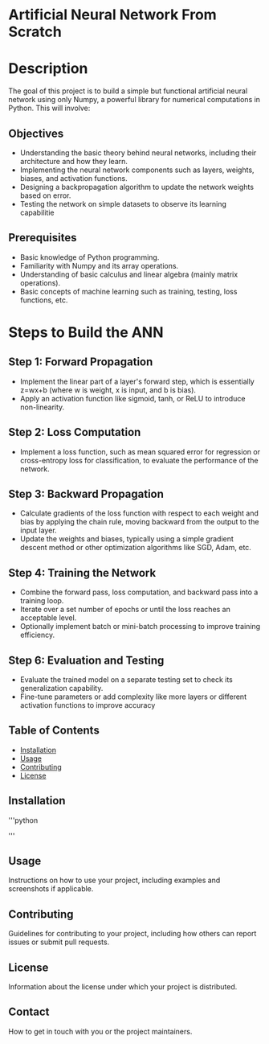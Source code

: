 # Artificial Neural Network From Scratch

# Description

The goal of this project is to build a simple but functional artificial neural network using only Numpy, a powerful library for numerical computations in Python. This will involve:

## Objectives

* Understanding the basic theory behind neural networks, including their architecture and how they learn.
* Implementing the neural network components such as layers, weights, biases, and activation functions.
* Designing a backpropagation algorithm to update the network weights based on error.
* Testing the network on simple datasets to observe its learning capabilitie

## Prerequisites

* Basic knowledge of Python programming.
* Familiarity with Numpy and its array operations.
* Understanding of basic calculus and linear algebra (mainly matrix operations).
* Basic concepts of machine learning such as training, testing, loss functions, etc.

# Steps to Build the ANN

## Step 1: Forward Propagation

* Implement the linear part of a layer's forward step, which is essentially z=wx+b (where w is weight, x is input, and b is bias).
* Apply an activation function like sigmoid, tanh, or ReLU to introduce non-linearity.


## Step 2: Loss Computation

* Implement a loss function, such as mean squared error for regression or cross-entropy loss for classification, to evaluate the performance of the network.


## Step 3: Backward Propagation

* Calculate gradients of the loss function with respect to each weight and bias by applying the chain rule, moving backward from the output to the input layer.
* Update the weights and biases, typically using a simple gradient descent method or other optimization algorithms like SGD, Adam, etc.


## Step 4: Training the Network

* Combine the forward pass, loss computation, and backward pass into a training loop.
* Iterate over a set number of epochs or until the loss reaches an acceptable level.
* Optionally implement batch or mini-batch processing to improve training efficiency.


## Step 6: Evaluation and Testing
* Evaluate the trained model on a separate testing set to check its generalization capability.
* Fine-tune parameters or add complexity like more layers or different activation functions to improve accuracy



## Table of Contents

- [Installation](#installation)
- [Usage](#usage)
- [Contributing](#contributing)
- [License](#license)

## Installation

'''python

'''

## Usage

Instructions on how to use your project, including examples and screenshots if applicable.

## Contributing

Guidelines for contributing to your project, including how others can report issues or submit pull requests.

## License

Information about the license under which your project is distributed.

## Contact

How to get in touch with you or the project maintainers.
